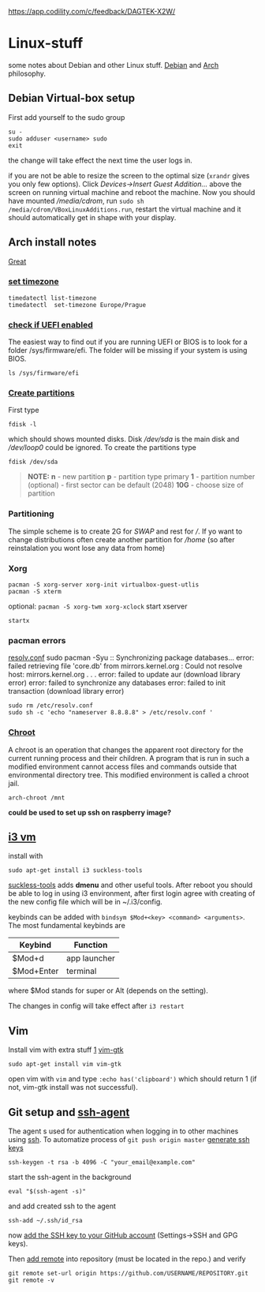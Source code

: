https://app.codility.com/c/feedback/DAGTEK-X2W/
# Linux-stuff
some notes about Debian and other Linux stuff. [Debian](https://www.debian.org/social_contract) and [Arch](https://wiki.archlinux.org/index.php/Arch_Linux#Principles) philosophy. 

## Debian Virtual-box setup

First add yourself to the sudo group
```
su -
sudo adduser <username> sudo
exit
```

the change will take effect the next time the user logs in.

if you are not be able to resize the screen to the optimal size (`xrandr` gives you only few options). Click *Devices->Insert Guest Addition...* above the screen on running virtual machine and reboot the machine. Now you should have mounted */media/cdrom*, run `sudo sh /media/cdrom/VBoxLinuxAdditions.run`, restart the virtual machine and it should automatically get in shape with your display.
## Arch install notes
[Great](https://medium.com/@sks147/minimal-arch-linux-uefi-installation-with-i3-gaps-cfc507cc8be1)
### [set timezone](https://jlk.fjfi.cvut.cz/arch/manpages/man/timedatectl.1)
```
timedatectl list-timezone
timedatectl  set-timezone Europe/Prague
```
### [check if UEFI enabled](https://itsfoss.com/check-uefi-or-bios/)
The easiest way to find out if you are running UEFI or BIOS is to look for a folder /sys/firmware/efi. The folder will be missing if your system is using BIOS.
```
ls /sys/firmware/efi
```
### [Create partitions](https://itsfoss.com/install-arch-linux/)
First type
```
fdisk -l
```
which should shows mounted disks. Disk */dev/sda* is the main disk and */dev/loop0* could be ignored. To create the partitions type
```
fdisk /dev/sda
```
>**NOTE:**  **n**   - new partition
>           **p**   - partition type primary
>           **1**   - partition number (optional)
>                   - first sector can be default (2048)
>           **10G** - choose size of partition

### Partitioning
The simple scheme is to create 2G for *SWAP* and rest for */*. If yo want to change distributions often create another partition for */home* (so after reinstalation you wont lose any data from home)

### Xorg

```
pacman -S xorg-server xorg-init virtualbox-guest-utlis
pacman -S xterm
```
optional: `pacman -S xorg-twm xorg-xclock`
start xserver
```
startx
```
### pacman errors
[resolv.conf](https://forum.piratebox.cc/read.php?7,21012)
sudo pacman -Syu
:: Synchronizing package databases...
error: failed retrieving file 'core.db' from mirrors.kernel.org : Could not resolve host: mirrors.kernel.org 
.
.
.
error: failed to update aur (download library error)
error: failed to synchronize any databases
error: failed to init transaction (download library error)

```
sudo rm /etc/resolv.conf
sudo sh -c 'echo "nameserver 8.8.8.8" > /etc/resolv.conf '
```
### [Chroot](https://wiki.archlinux.org/index.php/Chroot)
A chroot is an operation that changes the apparent root directory for the current running process and their children. A program that is run in such a modified environment cannot access files and commands outside that environmental directory tree. This modified environment is called a chroot jail. 
```
arch-chroot /mnt
```
**could be used to set up ssh on raspberry image?**

## [i3 vm](https://i3wm.org/)

install with
```
sudo apt-get install i3 suckless-tools
```
[suckless-tools](https://en.wikipedia.org/wiki/Suckless.org) adds **dmenu** and other useful tools. After reboot you should be able to log in using i3 environment, after first login agree with creating of the new config file which will be in ~/.i3/config.

keybinds can be added with `bindsym $Mod+<key> <command> <arguments>`. The most fundamental keybinds are 

| Keybind | Function |
| ------- | -------- |
| $Mod+d  | app launcher |
| $Mod+Enter | terminal |

where $Mod stands for super or Alt (depends on the setting).

The changes in config will take effect after `i3 restart`

## Vim

Install vim with extra stuff [1](https://stackoverflow.com/questions/11489428/how-to-make-vim-paste-from-and-copy-to-systems-clipboard) [vim-gtk](https://packages.debian.org/jessie/vim-gtk)
```
sudo apt-get install vim vim-gtk
```
open vim with `vim` and type `:echo has('clipboard')` which should return 1 (if not, vim-gtk install was not successful).

## Git setup and [ssh-agent](https://www.root.cz/man/1/ssh-agent/) 
The agent s used for authentication when logging in to other machines using [ssh](https://www.root.cz/man/1/ssh/). To automatize process of `git push origin master` [generate ssh keys](https://www.root.cz/man/1/ssh-agent/)
```
ssh-keygen -t rsa -b 4096 -C "your_email@example.com"
```
start the ssh-agent in the background
```
eval "$(ssh-agent -s)"
```
and add created ssh to the agent
```
ssh-add ~/.ssh/id_rsa
```
now [add the SSH key to your GitHub account](https://help.github.com/en/articles/adding-a-new-ssh-key-to-your-github-account) (Settings->SSH and GPG keys).

Then [add remote](https://help.github.com/en/articles/changing-a-remotes-url#switching-remote-urls-from-https-to-ssh) into repository (must be located in the repo.) and verify
```
git remote set-url origin https://github.com/USERNAME/REPOSITORY.git
git remote -v
```









